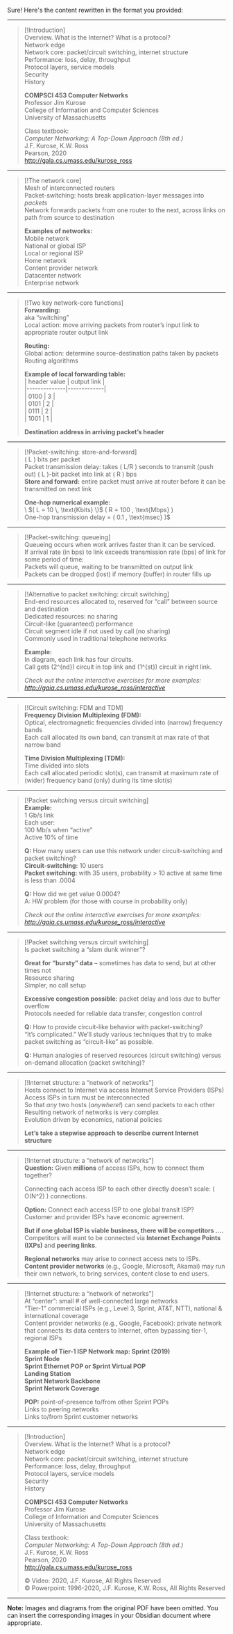 Sure! Here's the content rewritten in the format you provided:

---

>[!Introduction]  
>Overview. What is the Internet? What is a protocol?  
>Network edge  
>Network core: packet/circuit switching, internet structure  
>Performance: loss, delay, throughput  
>Protocol layers, service models  
>Security  
>History  
>
>**COMPSCI 453 Computer Networks**  
>Professor Jim Kurose  
>College of Information and Computer Sciences  
>University of Massachusetts  
>
>Class textbook:  
>*Computer Networking: A Top-Down Approach (8th ed.)*  
>J.F. Kurose, K.W. Ross  
>Pearson, 2020  
>http://gala.cs.umass.edu/kurose_ross  

---

>[!The network core]  
>Mesh of interconnected routers  
>Packet-switching: hosts break application-layer messages into *packets*  
>Network forwards packets from one router to the next, across links on path from source to destination  
>
>**Examples of networks:**  
>Mobile network  
>National or global ISP  
>Local or regional ISP  
>Home network  
>Content provider network  
>Datacenter network  
>Enterprise network  

---

>[!Two key network-core functions]  
>**Forwarding:**  
>aka “switching”  
>Local action: move arriving packets from router’s input link to appropriate router output link  
>
>**Routing:**  
>Global action: determine source-destination paths taken by packets  
>Routing algorithms  
>
>**Example of local forwarding table:**  
>| header value | output link |  
>|--------------|-------------|  
>| 0100         | 3           |  
>| 0101         | 2           |  
>| 0111         | 2           |  
>| 1001         | 1           |  
>
>**Destination address in arriving packet’s header**  

---

>[!Packet-switching: store-and-forward]  
>\( L \) bits per packet  
>Packet transmission delay: takes \( L/R \) seconds to transmit (push out) \( L \)-bit packet into link at \( R \) bps  
>**Store and forward:** entire packet must arrive at router before it can be transmitted on next link  
>
>**One-hop numerical example:**  
>\ $( L = 10 \, \text{Kbits} \)$ 
>\( R = 100 \, \text{Mbps} \)  
>One-hop transmission delay = \( 0.1 \, \text{msec} \)$

---

>[!Packet-switching: queueing]  
>Queueing occurs when work arrives faster than it can be serviced.  
>If arrival rate (in bps) to link exceeds transmission rate (bps) of link for some period of time:  
>Packets will queue, waiting to be transmitted on output link  
>Packets can be dropped (lost) if memory (buffer) in router fills up  

---

>[!Alternative to packet switching: circuit switching]  
>End-end resources allocated to, reserved for “call” between source and destination  
>Dedicated resources: no sharing  
>Circuit-like (guaranteed) performance  
>Circuit segment idle if not used by call (no sharing)  
>Commonly used in traditional telephone networks  
>
>**Example:**  
>In diagram, each link has four circuits.  
>Call gets \(2^{nd}\) circuit in top link and \(1^{st}\) circuit in right link.  
>
>*Check out the online interactive exercises for more examples: http://gaia.cs.umass.edu/kurose_ross/interactive*  

---

>[!Circuit switching: FDM and TDM]  
>**Frequency Division Multiplexing (FDM):**  
>Optical, electromagnetic frequencies divided into (narrow) frequency bands  
>Each call allocated its own band, can transmit at max rate of that narrow band  
>
>**Time Division Multiplexing (TDM):**  
>Time divided into slots  
>Each call allocated periodic slot(s), can transmit at maximum rate of (wider) frequency band (only) during its time slot(s)  

---

>[!Packet switching versus circuit switching]  
>**Example:**  
>1 Gb/s link  
>Each user:  
>100 Mb/s when “active”  
>Active 10% of time  
>
>**Q:** How many users can use this network under circuit-switching and packet switching?  
>**Circuit-switching:** 10 users  
>**Packet switching:** with 35 users, probability > 10 active at same time is less than .0004  
>
>**Q:** How did we get value 0.0004?  
>A: HW problem (for those with course in probability only)  
>
>*Check out the online interactive exercises for more examples: http://gaia.cs.umass.edu/kurose_ross/interactive*  

---

>[!Packet switching versus circuit switching]  
>Is packet switching a “slam dunk winner”?  
>
>**Great for “bursty” data** – sometimes has data to send, but at other times not  
>Resource sharing  
>Simpler, no call setup  
>
>**Excessive congestion possible:** packet delay and loss due to buffer overflow  
>Protocols needed for reliable data transfer, congestion control  
>
>**Q:** How to provide circuit-like behavior with packet-switching?  
>“It’s complicated.” We’ll study various techniques that try to make packet switching as “circuit-like” as possible.  
>
>**Q:** Human analogies of reserved resources (circuit switching) versus on-demand allocation (packet switching)?  

---

>[!Internet structure: a “network of networks”]  
>Hosts connect to Internet via access Internet Service Providers (ISPs)  
>Access ISPs in turn must be interconnected  
>So that *any* two hosts (*anywhere!*) can send packets to each other  
>Resulting network of networks is very complex  
>Evolution driven by economics, national policies  
>
>**Let’s take a stepwise approach to describe current Internet structure**  

---

>[!Internet structure: a “network of networks”]  
>**Question:** Given **millions** of access ISPs, how to connect them together?  
>
>Connecting each access ISP to each other directly doesn’t scale: \( O(N^2) \) connections.  
>
>**Option:** Connect each access ISP to one global transit ISP?  
>Customer and provider ISPs have economic agreement.  
>
>**But if one global ISP is viable business, there will be competitors ….**  
>Competitors will want to be connected via **Internet Exchange Points (IXPs)** and **peering links**.  
>
>**Regional networks** may arise to connect access nets to ISPs.  
>**Content provider networks** (e.g., Google, Microsoft, Akamai) may run their own network, to bring services, content close to end users.  

---

>[!Internet structure: a “network of networks”]  
>At “center”: small # of well-connected large networks  
>“Tier-1” commercial ISPs (e.g., Level 3, Sprint, AT&T, NTT), national & international coverage  
>Content provider networks (e.g., Google, Facebook): private network that connects its data centers to Internet, often bypassing tier-1, regional ISPs  
>
>**Example of Tier-1 ISP Network map: Sprint (2019)**  
>**Sprint Node**  
>**Sprint Ethernet POP or Sprint Virtual POP**  
>**Landing Station**  
>**Sprint Network Backbone**  
>**Sprint Network Coverage**  
>
>**POP:** point-of-presence to/from other Sprint POPs  
>Links to peering networks  
>Links to/from Sprint customer networks  

---

>[!Introduction]  
>Overview. What is the Internet? What is a protocol?  
>Network edge  
>Network core: packet/circuit switching, internet structure  
>Performance: loss, delay, throughput  
>Protocol layers, service models  
>Security  
>History  
>
>**COMPSCI 453 Computer Networks**  
>Professor Jim Kurose  
>College of Information and Computer Sciences  
>University of Massachusetts  
>
>Class textbook:  
>*Computer Networking: A Top-Down Approach (8th ed.)*  
>J.F. Kurose, K.W. Ross  
>Pearson, 2020  
>http://gala.cs.umass.edu/kurose_ross  
>
>© Video: 2020, J.F. Kurose, All Rights Reserved  
>© Powerpoint: 1996-2020, J.F. Kurose, K.W. Ross, All Rights Reserved  

---

**Note:** Images and diagrams from the original PDF have been omitted. You can insert the corresponding images in your Obsidian document where appropriate.